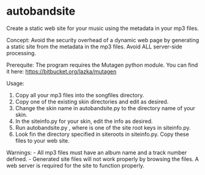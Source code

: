 # autobandsite
Create a static web site for your music using the metadata in your mp3 files.

Concept: Avoid the security overhead of a dynamic web page by generating a static site from the metadata in the mp3 files. Avoid ALL server-side processing.

Prerequite: The program requires the Mutagen python module. You can find it here: https://bitbucket.org/lazka/mutagen

Usage: 

1. Copy all your mp3 files into the songfiles directory.
2. Copy one of the existing skin directories and edit as desired.
3. Change the skin name in autobandsite.py to the directory name of your skin.
4. In the siteinfo.py for your skin, edit the info as desired.
4. Run autobandsite.py <build target>, where <build target> is one of the site root keys in siteinfo.py.
5. Look fin the directory specified in siteroots in siteinfo.py. Copy these files to your web site.

Warnings: 
	- All mp3 files must have an album name and a track number defined.
	- Generated site files will not work properly by browsing the files. 
	  A web server is required for the site to function properly. 
